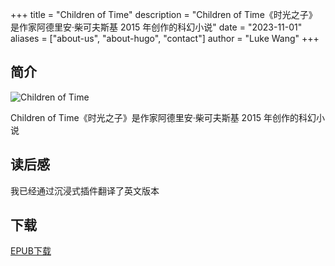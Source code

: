 +++
title = "Children of Time"
description = "Children of Time《时光之子》是作家阿德里安·柴可夫斯基 2015 年创作的科幻小说"
date = "2023-11-01"
aliases = ["about-us", "about-hugo", "contact"]
author = "Luke Wang"
+++


## 简介


![Children of Time](http://cdn.lukewang.cn/dev/25499718.jpg)


Children of Time《时光之子》是作家阿德里安·柴可夫斯基 2015 年创作的科幻小说  

## 读后感
我已经通过沉浸式插件翻译了英文版本  

## 下载
[EPUB下载](./Children-of-Time(Translated).epub)